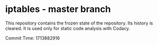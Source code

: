 # iptables - master branch

This repository contains the frozen state of the repository.
Its history is cleared. It is used only for static code
analysis with Codacy.

Commit Time: 1713882916